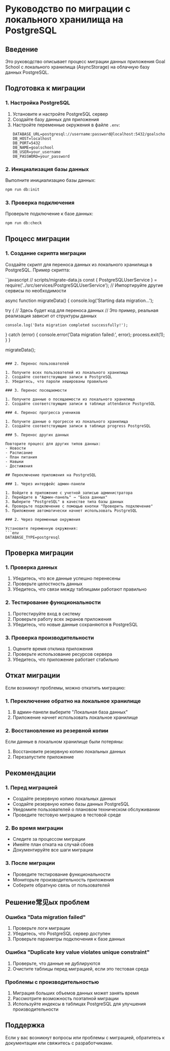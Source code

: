 # Руководство по миграции с локального хранилища на PostgreSQL

## Введение

Это руководство описывает процесс миграции данных приложения Goal School с локального хранилища (AsyncStorage) на облачную базу данных PostgreSQL.

## Подготовка к миграции

### 1. Настройка PostgreSQL

1. Установите и настройте PostgreSQL сервер
2. Создайте базу данных для приложения
3. Настройте переменные окружения в файле `.env`:
   ```env
   DATABASE_URL=postgresql://username:password@localhost:5432/goalschool
   DB_HOST=localhost
   DB_PORT=5432
   DB_NAME=goalschool
   DB_USER=your_username
   DB_PASSWORD=your_password
   ```

### 2. Инициализация базы данных

Выполните инициализацию базы данных:

```bash
npm run db:init
```

### 3. Проверка подключения

Проверьте подключение к базе данных:

```bash
npm run db:check
```

## Процесс миграции

### 1. Создание скрипта миграции

Создайте скрипт для переноса данных из локального хранилища в PostgreSQL. Пример скрипта:

``javascript
// scripts/migrate-data.js
const { PostgreSQLUserService } = require('../src/services/PostgreSQLUserService');
// Импортируйте другие сервисы по необходимости

async function migrateData() {
console.log('Starting data migration...');

try {
// Здесь будет код для переноса данных
// Это пример, реальная реализация зависит от структуры данных

    console.log('Data migration completed successfully!');

} catch (error) {
console.error('Data migration failed:', error);
process.exit(1);
}
}

migrateData();

````

### 2. Перенос пользователей

1. Получите всех пользователей из локального хранилища
2. Создайте соответствующие записи в PostgreSQL
3. Убедитесь, что пароли хешированы правильно

### 3. Перенос посещаемости

1. Получите данные о посещаемости из локального хранилища
2. Создайте соответствующие записи в таблице attendance PostgreSQL

### 4. Перенос прогресса учеников

1. Получите данные о прогрессе из локального хранилища
2. Создайте соответствующие записи в таблице progress PostgreSQL

### 5. Перенос других данных

Повторите процесс для других типов данных:
- Новости
- Расписание
- План питания
- Навыки
- Достижения

## Переключение приложения на PostgreSQL

### 1. Через интерфейс админ-панели

1. Войдите в приложение с учетной записью администратора
2. Перейдите в "Админ-панель" → "База данных"
3. Выберите "PostgreSQL" в качестве типа базы данных
4. Проверьте подключение с помощью кнопки "Проверить подключение"
5. Приложение автоматически начнет использовать PostgreSQL

### 2. Через переменные окружения

Установите переменную окружения:
```env
DATABASE_TYPE=postgresql
````

## Проверка миграции

### 1. Проверка данных

1. Убедитесь, что все данные успешно перенесены
2. Проверьте целостность данных
3. Убедитесь, что связи между таблицами работают правильно

### 2. Тестирование функциональности

1. Протестируйте вход в систему
2. Проверьте работу всех экранов приложения
3. Убедитесь, что новые данные сохраняются в PostgreSQL

### 3. Проверка производительности

1. Оцените время отклика приложения
2. Проверьте использование ресурсов сервера
3. Убедитесь, что приложение работает стабильно

## Откат миграции

Если возникнут проблемы, можно откатить миграцию:

### 1. Переключение обратно на локальное хранилище

1. В админ-панели выберите "Локальная база данных"
2. Приложение начнет использовать локальное хранилище

### 2. Восстановление из резервной копии

Если данные в локальном хранилище были потеряны:

1. Восстановите резервную копию локальных данных
2. Перезапустите приложение

## Рекомендации

### 1. Перед миграцией

- Создайте резервную копию локальных данных
- Создайте резервную копию базы данных PostgreSQL
- Уведомите пользователей о плановом техническом обслуживании
- Проведите тестовую миграцию в тестовой среде

### 2. Во время миграции

- Следите за процессом миграции
- Имейте план отката на случай сбоев
- Документируйте все шаги миграции

### 3. После миграции

- Проведите тестирование функциональности
- Мониторьте производительность приложения
- Соберите обратную связь от пользователей

## Решение常见ых проблем

### Ошибка "Data migration failed"

1. Проверьте логи миграции
2. Убедитесь, что PostgreSQL сервер доступен
3. Проверьте параметры подключения к базе данных

### Ошибка "Duplicate key value violates unique constraint"

1. Проверьте, что данные не дублируются
2. Очистите таблицы перед миграцией, если это тестовая среда

### Проблемы с производительностью

1. Миграция больших объемов данных может занять время
2. Рассмотрите возможность поэтапной миграции
3. Используйте индексы в таблицах PostgreSQL для улучшения производительности

## Поддержка

Если у вас возникнут вопросы или проблемы с миграцией, обратитесь к документации или свяжитесь с разработчиками.
